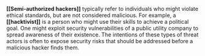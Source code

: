**[[Semi-authorized hackers]]** typically refer to individuals who might violate ethical standards, but are not considered malicious. For example, a **[[hacktivist]]** is a person who might use their skills to achieve a political goal. One might exploit security vulnerabilities of a public utility company to spread awareness of their existence. The intentions of these types of threat actors is often to expose security risks that should be addressed before a malicious hacker finds them.